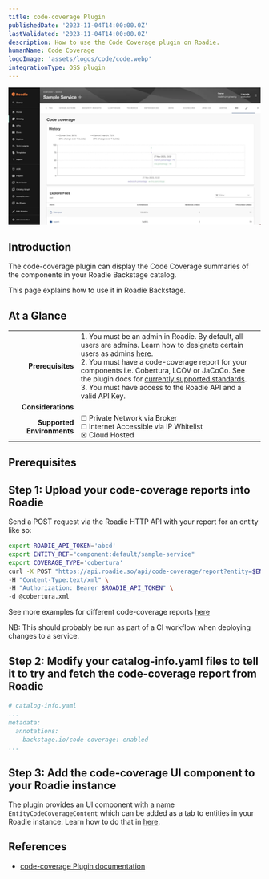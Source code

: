 ```yaml
---
title: code-coverage Plugin
publishedDate: '2023-11-04T14:00:00.0Z'
lastValidated: '2023-11-04T14:00:00.0Z'
description: How to use the Code Coverage plugin on Roadie.
humanName: Code Coverage
logoImage: 'assets/logos/code/code.webp'
integrationType: OSS plugin
---
```


![code-coverage Plugin Screenshot](./codecoverage.webp)

## Introduction

The code-coverage plugin can display the Code Coverage summaries of the components in your Roadie Backstage catalog.

This page explains how to use it in Roadie Backstage.

## At a Glance
| | |
|---: | --- |
| **Prerequisites** | 1. You must be an admin in Roadie. By default, all users are admins. Learn how to designate certain users as admins [here](/docs/getting-started/assigning-admins/). <br /> 2. You must have a code-coverage report for your components i.e. Cobertura, LCOV or JaCoCo. See the plugin docs for [currently supported standards](https://www.npmjs.com/package/@backstage-community/plugin-code-coverage-backend#api). <br /> 3. You must have access to the Roadie API and a valid API Key. |
| **Considerations** |  |
| **Supported Environments** | ☐ Private Network via Broker <br /> ☐ Internet Accessible via IP Whitelist <br /> ☒ Cloud Hosted |

## Prerequisites



## Step 1: Upload your code-coverage reports into Roadie

Send a POST request via the Roadie HTTP API with your report for an entity like so:

```bash
export ROADIE_API_TOKEN='abcd'
export ENTITY_REF="component:default/sample-service"
export COVERAGE_TYPE='cobertura'
curl -X POST "https://api.roadie.so/api/code-coverage/report?entity=$ENTITY_REF&coverageType=$COVERAGE_TYPE" \
-H "Content-Type:text/xml" \
-H "Authorization: Bearer $ROADIE_API_TOKEN" \
-d @cobertura.xml 
```

See more examples for different code-coverage reports [here](https://www.npmjs.com/package/@backstage-community/plugin-code-coverage-backend#api)

NB: This should probably be run as part of a CI workflow when deploying changes to a service.

## Step 2: Modify your catalog-info.yaml files to tell it to try and fetch the code-coverage report from Roadie

```yaml
# catalog-info.yaml
...
metadata:
  annotations:
    backstage.io/code-coverage: enabled
...
```

## Step 3: Add the code-coverage UI component to your Roadie instance

The plugin provides an UI component with a name `EntityCodeCoverageContent` which can be added as a tab to entities in your Roadie instance. Learn how to do that in [here](/docs/details/updating-the-ui/).


## References

- [code-coverage Plugin documentation](https://www.npmjs.com/package/@backstage-community/plugin-code-coverage)
